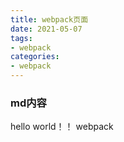 ```yaml
---
title: webpack页面
date: 2021-05-07
tags:
- webpack 
categories:
- webpack
---
```


### md内容
hello world！！ webpack
